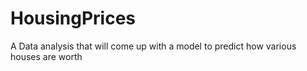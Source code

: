 # HousingPrices
A Data analysis that will come up with a model to predict how various houses are worth
